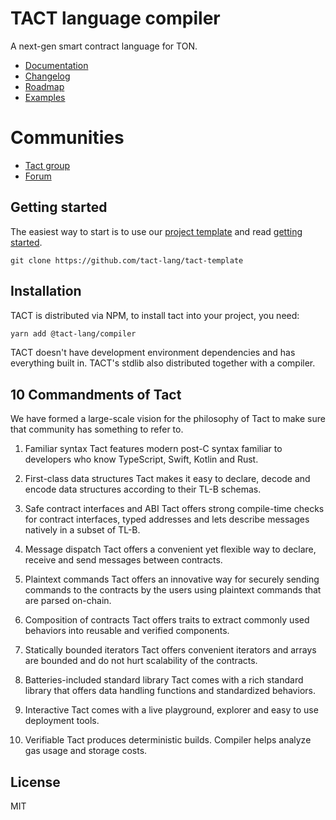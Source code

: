 # TACT language compiler

A next-gen smart contract language for TON.

* [Documentation](https://docs.tact-lang.org)
* [Changelog](/CHANGELOG.md)
* [Roadmap](/ROADMAP.md)
* [Examples](/examples/)


# Communities
* [Tact group](https://t.me/tactlang)
* [Forum](https://forums.tact-lang.org/)

## Getting started

The easiest way to start is to use our [project template](https://github.com/tact-lang/tact-template) and read [getting started](https://docs.tact-lang.org).

```
git clone https://github.com/tact-lang/tact-template
```

## Installation

TACT is distributed via NPM, to install tact into your project, you need:

```bash
yarn add @tact-lang/compiler
```

TACT doesn't have development environment dependencies and has everything built in. TACT's stdlib also distributed together with a compiler.

## 10 Commandments of Tact

We have formed a large-scale vision for the philosophy of Tact to make sure that community has something to refer to.

1. Familiar syntax
Tact features modern post-C syntax familiar to developers who know TypeScript, Swift, Kotlin and Rust.

2. First-class data structures
Tact makes it easy to declare, decode and encode data structures according to their TL-B schemas.

3. Safe contract interfaces and ABI
Tact offers strong compile-time checks for contract interfaces, typed addresses and lets describe messages natively in a subset of TL-B.

4. Message dispatch
Tact offers a convenient yet flexible way to declare, receive and send messages between contracts.

5. Plaintext commands
Tact offers an innovative way for securely sending commands to the contracts by the users using plaintext commands that are parsed on-chain.

6. Composition of contracts
Tact offers traits to extract commonly used behaviors into reusable and verified components.

7. Statically bounded iterators
Tact offers convenient iterators and arrays are bounded and do not hurt scalability of the contracts.

8. Batteries-included standard library
Tact comes with a rich standard library that offers data handling functions and standardized behaviors.

9. Interactive
Tact comes with a live playground, explorer and easy to use deployment tools.

10. Verifiable
Tact produces deterministic builds. Compiler helps analyze gas usage and storage costs.

## License

MIT
